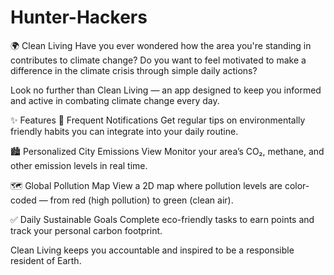 # Hunter-Hackers
🌍 Clean Living
Have you ever wondered how the area you're standing in contributes to climate change?
Do you want to feel motivated to make a difference in the climate crisis through simple daily actions?

Look no further than Clean Living — an app designed to keep you informed and active in combating climate change every day.

✨ Features
🔔 Frequent Notifications
Get regular tips on environmentally friendly habits you can integrate into your daily routine.

🏙️ Personalized City Emissions View
Monitor your area’s CO₂, methane, and other emission levels in real time.

🗺️ Global Pollution Map
View a 2D map where pollution levels are color-coded — from red (high pollution) to green (clean air).

✅ Daily Sustainable Goals
Complete eco-friendly tasks to earn points and track your personal carbon footprint.

Clean Living keeps you accountable and inspired to be a responsible resident of Earth.
